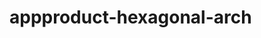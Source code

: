  # appproduct-hexagonal-arch                 
            
         
                     
   
          
         
         
          
 
  
  
